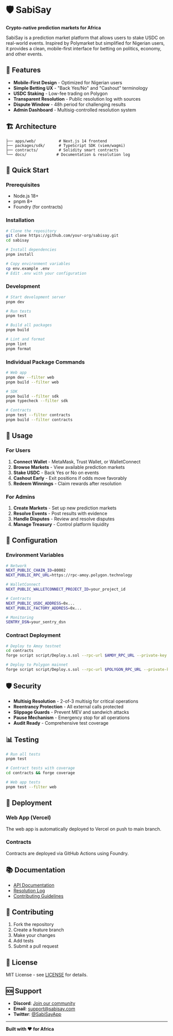 # 🛡️ SabiSay

**Crypto-native prediction markets for Africa**

SabiSay is a prediction market platform that allows users to stake USDC on real-world events. Inspired by Polymarket but simplified for Nigerian users, it provides a clean, mobile-first interface for betting on politics, economy, and other events.

## 🎯 Features

- **Mobile-First Design** - Optimized for Nigerian users
- **Simple Betting UX** - "Back Yes/No" and "Cashout" terminology
- **USDC Staking** - Low-fee trading on Polygon
- **Transparent Resolution** - Public resolution log with sources
- **Dispute Window** - 48h period for challenging results
- **Admin Dashboard** - Multisig-controlled resolution system

## 🏗️ Architecture

```
├── apps/web/          # Next.js 14 frontend
├── packages/sdk/      # TypeScript SDK (viem/wagmi)
├── contracts/         # Solidity smart contracts
└── docs/             # Documentation & resolution log
```

## 🚀 Quick Start

### Prerequisites

- Node.js 18+
- pnpm 8+
- Foundry (for contracts)

### Installation

```bash
# Clone the repository
git clone https://github.com/your-org/sabisay.git
cd sabisay

# Install dependencies
pnpm install

# Copy environment variables
cp env.example .env
# Edit .env with your configuration
```

### Development

```bash
# Start development server
pnpm dev

# Run tests
pnpm test

# Build all packages
pnpm build

# Lint and format
pnpm lint
pnpm format
```

### Individual Package Commands

```bash
# Web app
pnpm dev --filter web
pnpm build --filter web

# SDK
pnpm build --filter sdk
pnpm typecheck --filter sdk

# Contracts
pnpm test --filter contracts
pnpm build --filter contracts
```

## 📱 Usage

### For Users

1. **Connect Wallet** - MetaMask, Trust Wallet, or WalletConnect
2. **Browse Markets** - View available prediction markets
3. **Stake USDC** - Back Yes or No on events
4. **Cashout Early** - Exit positions if odds move favorably
5. **Redeem Winnings** - Claim rewards after resolution

### For Admins

1. **Create Markets** - Set up new prediction markets
2. **Resolve Events** - Post results with evidence
3. **Handle Disputes** - Review and resolve disputes
4. **Manage Treasury** - Control platform liquidity

## 🔧 Configuration

### Environment Variables

```bash
# Network
NEXT_PUBLIC_CHAIN_ID=80002
NEXT_PUBLIC_RPC_URL=https://rpc-amoy.polygon.technology

# WalletConnect
NEXT_PUBLIC_WALLETCONNECT_PROJECT_ID=your_project_id

# Contracts
NEXT_PUBLIC_USDC_ADDRESS=0x...
NEXT_PUBLIC_FACTORY_ADDRESS=0x...

# Monitoring
SENTRY_DSN=your_sentry_dsn
```

### Contract Deployment

```bash
# Deploy to Amoy testnet
cd contracts
forge script script/Deploy.s.sol --rpc-url $AMOY_RPC_URL --private-key $PRIVATE_KEY --broadcast

# Deploy to Polygon mainnet
forge script script/Deploy.s.sol --rpc-url $POLYGON_RPC_URL --private-key $PRIVATE_KEY --broadcast --verify
```

## 🛡️ Security

- **Multisig Resolution** - 2-of-3 multisig for critical operations
- **Reentrancy Protection** - All external calls protected
- **Slippage Guards** - Prevent MEV and sandwich attacks
- **Pause Mechanism** - Emergency stop for all operations
- **Audit Ready** - Comprehensive test coverage

## 📊 Testing

```bash
# Run all tests
pnpm test

# Contract tests with coverage
cd contracts && forge coverage

# Web app tests
pnpm test --filter web
```

## 🚀 Deployment

### Web App (Vercel)

The web app is automatically deployed to Vercel on push to main branch.

### Contracts

Contracts are deployed via GitHub Actions using Foundry.

## 📚 Documentation

- [API Documentation](./docs/api/README.md)
- [Resolution Log](./docs/resolution-log.md)
- [Contributing Guidelines](./docs/CONTRIBUTING.md)

## 🤝 Contributing

1. Fork the repository
2. Create a feature branch
3. Make your changes
4. Add tests
5. Submit a pull request

## 📄 License

MIT License - see [LICENSE](./LICENSE) for details.

## 🆘 Support

- **Discord**: [Join our community](https://discord.gg/sabisay)
- **Email**: [support@sabisay.com](mailto:support@sabisay.com)
- **Twitter**: [@SabiSayApp](https://twitter.com/SabiSayApp)

---

**Built with ❤️ for Africa**
